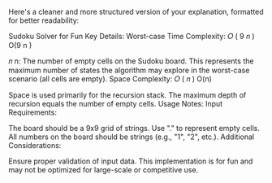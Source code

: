 
Here's a cleaner and more structured version of your explanation, formatted for better readability:

Sudoku Solver for Fun
Key Details:
Worst-case Time Complexity:
𝑂
(
9
𝑛
)
O(9 
n
 )

𝑛
n: The number of empty cells on the Sudoku board.
This represents the maximum number of states the algorithm may explore in the worst-case scenario (all cells are empty).
Space Complexity:
𝑂
(
𝑛
)
O(n)

Space is used primarily for the recursion stack. The maximum depth of recursion equals the number of empty cells.
Usage Notes:
Input Requirements:

The board should be a 9x9 grid of strings.
Use "." to represent empty cells.
All numbers on the board should be strings (e.g., "1", "2", etc.).
Additional Considerations:

Ensure proper validation of input data.
This implementation is for fun and may not be optimized for large-scale or competitive use.
